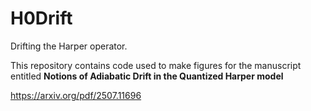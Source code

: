 # H0Drift
Drifting the Harper operator.

This repository contains code used to make figures for the manuscript entitled <b> Notions of Adiabatic Drift in the Quantized Harper model</b>

https://arxiv.org/pdf/2507.11696
